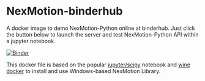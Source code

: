 # NexMotion-binderhub
A docker image to demo NexMotion-Python online at binderhub. Just click the button below to launch the server and test NexMotion-Python API within a jupyter notebook.

[![Binder](https://mybinder.org/badge_logo.svg)](https://mybinder.org/v2/gh/RobinCPC/NexMotion-binderhub/1.0.3.97.focal)

This docker file is based on the popular [jupyter/scipy](https://hub.docker.com/r/jupyter/scipy-notebook/) notebook and [wine docker](https://github.com/solarkennedy/wine-x11-novnc-docker) to install and use Windows-based NexMotion Library.
